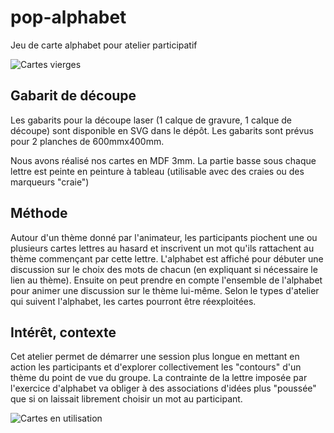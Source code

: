 # pop-alphabet
Jeu de carte alphabet pour atelier participatif

![Cartes vierges](https://github.com/popuplille/pop-alphabet/blob/master/popalphabet1.jpg)

## Gabarit de découpe
Les gabarits pour la découpe laser (1 calque de gravure, 1 calque de découpe) sont disponible en SVG dans le dépôt. Les gabarits sont prévus pour 2 planches de 600mmx400mm.

Nous avons réalisé nos cartes en MDF 3mm. La partie basse sous chaque lettre est peinte en peinture à tableau (utilisable avec des craies ou des marqueurs "craie")

## Méthode
Autour d'un thème donné par l'animateur, les participants piochent une ou plusieurs cartes lettres au hasard et inscrivent un mot qu'ils rattachent au thème commençant par cette lettre.
L'alphabet est affiché pour débuter une discussion sur le choix des mots de chacun (en expliquant si nécessaire le lien au thème).
Ensuite on peut prendre en compte l'ensemble de l'alphabet pour animer une discussion sur le thème lui-même.
Selon le types d'atelier qui suivent l'alphabet, les cartes pourront être réexploitées.

## Intérêt, contexte
Cet atelier permet de démarrer une session plus longue en mettant en action les participants et d'explorer collectivement les "contours" d'un thème du point de vue du groupe.
La contrainte de la lettre imposée par l'exercice d'alphabet va obliger à des associations d'idées plus "poussée" que si on laissait librement choisir un mot au participant.

![Cartes en utilisation](https://github.com/popuplille/pop-alphabet/blob/master/popalphabet2.jpg)
